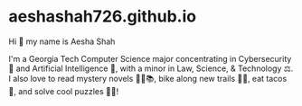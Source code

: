 # aeshashah726.github.io

Hi 👋 my name is Aesha Shah

I'm a Georgia Tech Computer Science major concentrating in Cybersecurity 🔐 and Artificial Intelligence 🤖, with a minor in Law, Science, & Technology ⚖️. I also love to read mystery novels 🕵️‍♀️📚, bike along new trails 🚴‍♀️, eat tacos 🌮, and solve cool puzzles 🧩🧠!

